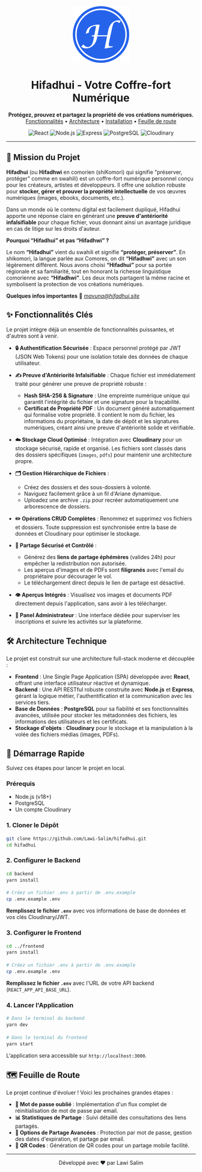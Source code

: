 <div align="center">
  <img src="./frontend/public/favicon.png" alt="Hifadhui Logo" width="150"/>
  <h1 align="center">Hifadhui - Votre Coffre-fort Numérique</h1>
  <p align="center">
    <strong>Protégez, prouvez et partagez la propriété de vos créations numériques.</strong>
    <br />
    <a href="#-fonctionnalités-clés">Fonctionnalités</a> •
    <a href="#-architecture-technique">Architecture</a> •
    <a href="#-démarrage-rapide">Installation</a> •
    <a href="#-feuille-de-route">Feuille de route</a>
  </p>

  <p align="center">
    <img src="https://img.shields.io/badge/React-20232A?style=for-the-badge&logo=react&logoColor=61DAFB" alt="React" />
    <img src="https://img.shields.io/badge/Node.js-339933?style=for-the-badge&logo=nodedotjs&logoColor=white" alt="Node.js" />
    <img src="https://img.shields.io/badge/Express.js-000000?style=for-the-badge&logo=express&logoColor=white" alt="Express" />
    <img src="https://img.shields.io/badge/PostgreSQL-316192?style=for-the-badge&logo=postgresql&logoColor=white" alt="PostgreSQL" />
    <img src="https://img.shields.io/badge/Cloudinary-3448C5?style=for-the-badge&logo=cloudinary&logoColor=white" alt="Cloudinary" />
  </p>
</div>

---

## 🎯 Mission du Projet

**Hifadhui** (ou **Hifadhwi** en comorien (shiKomori) qui signifie "préserver, protéger" comme en swahili) est un coffre-fort numérique personnel conçu pour les créateurs, artistes et développeurs. Il offre une solution robuste pour **stocker, gérer et prouver la propriété intellectuelle** de vos œuvres numériques (images, ebooks, documents, etc.).

Dans un monde où le contenu digital est facilement dupliqué, Hifadhui apporte une réponse claire en générant une **preuve d'antériorité infalsifiable** pour chaque fichier, vous donnant ainsi un avantage juridique en cas de litige sur les droits d'auteur.

**Pourquoi “Hifadhui” et pas “Hifadhwi” ?**

Le nom **“Hifadhui”** vient du swahili et signifie **“protéger, préserver”**. En shikomori, la langue parlée aux Comores, on dit **“Hifadhwi”** avec un son légèrement différent. Nous avons choisi **“Hifadhui”** pour sa portée régionale et sa familiarité, tout en honorant la richesse linguistique comorienne avec **“Hifadhwi”**. Les deux mots partagent la même racine et symbolisent la protection de vos créations numériques.

**Quelques infos importantes**
  📧 *mavuna@hifadhui.site*

## ✨ Fonctionnalités Clés

Le projet intègre déjà un ensemble de fonctionnalités puissantes, et d'autres sont à venir.

- **🔒 Authentification Sécurisée** : Espace personnel protégé par JWT (JSON Web Tokens) pour une isolation totale des données de chaque utilisateur.

- **✍️ Preuve d'Antériorité Infalsifiable** : Chaque fichier est immédiatement traité pour générer une preuve de propriété robuste :
  - **Hash SHA-256 & Signature** : Une empreinte numérique unique qui garantit l'intégrité du fichier et une signature pour la traçabilité.
  - **Certificat de Propriété PDF** : Un document généré automatiquement qui formalise votre propriété. Il contient le nom du fichier, les informations du propriétaire, la date de dépôt et les signatures numériques, créant ainsi une preuve d'antériorité solide et vérifiable.

- **☁️ Stockage Cloud Optimisé** : Intégration avec **Cloudinary** pour un stockage sécurisé, rapide et organisé. Les fichiers sont classés dans des dossiers spécifiques (`images`, `pdfs`) pour maintenir une architecture propre.

- **🗂️ Gestion Hiérarchique de Fichiers** :
  - Créez des dossiers et des sous-dossiers à volonté.
  - Naviguez facilement grâce à un fil d'Ariane dynamique.
  - Uploadez une archive `.zip` pour recréer automatiquement une arborescence de dossiers.

- **✏️ Opérations CRUD Complètes** : Renommez et supprimez vos fichiers et dossiers. Toute suppression est synchronisée entre la base de données et Cloudinary pour optimiser le stockage.

- **🔗 Partage Sécurisé et Contrôlé** :
  - Générez des **liens de partage éphémères** (valides 24h) pour empêcher la redistribution non autorisée.
  - Les aperçus d'images et de PDFs sont **filigranés** avec l'email du propriétaire pour décourager le vol.
  - Le téléchargement direct depuis le lien de partage est désactivé.

- **👁️ Aperçus Intégrés** : Visualisez vos images et documents PDF directement depuis l'application, sans avoir à les télécharger.

- **👑 Panel Administrateur** : Une interface dédiée pour superviser les inscriptions et suivre les activités sur la plateforme.

## 🛠️ Architecture Technique

Le projet est construit sur une architecture full-stack moderne et découplée :

- **Frontend** : Une Single Page Application (SPA) développée avec **React**, offrant une interface utilisateur réactive et dynamique.
- **Backend** : Une API RESTful robuste construite avec **Node.js** et **Express**, gérant la logique métier, l'authentification et la communication avec les services tiers.
- **Base de Données** : **PostgreSQL** pour sa fiabilité et ses fonctionnalités avancées, utilisée pour stocker les métadonnées des fichiers, les informations des utilisateurs et les certificats.
- **Stockage d'objets** : **Cloudinary** pour le stockage et la manipulation à la volée des fichiers médias (images, PDFs).

## 🚀 Démarrage Rapide

Suivez ces étapes pour lancer le projet en local.

### Prérequis
- Node.js (v18+)
- PostgreSQL
- Un compte Cloudinary

### 1. Cloner le Dépôt
```bash
git clone https://github.com/Lawi-Salim/hifadhui.git
cd hifadhui
```

### 2. Configurer le Backend
```bash
cd backend
yarn install

# Créez un fichier .env à partir de .env.example
cp .env.example .env
```
**Remplissez le fichier `.env`** avec vos informations de base de données et vos clés Cloudinary/JWT.

### 3. Configurer le Frontend
```bash
cd ../frontend
yarn install

# Créez un fichier .env à partir de .env.example
cp .env.example .env
```
**Remplissez le fichier `.env`** avec l'URL de votre API backend (`REACT_APP_API_BASE_URL`).

### 4. Lancer l'Application
```bash
# Dans le terminal du backend
yarn dev

# Dans le terminal du frontend
yarn start
```
L'application sera accessible sur `http://localhost:3000`.

## 🗺️ Feuille de Route

Le projet continue d'évoluer ! Voici les prochaines grandes étapes :

- **🔄 Mot de passe oublié** : Implémentation d'un flux complet de réinitialisation de mot de passe par email.
- **📊 Statistiques de Partage** : Suivi détaillé des consultations des liens partagés.
- **🔐 Options de Partage Avancées** : Protection par mot de passe, gestion des dates d'expiration, et partage par email.
- **📱 QR Codes** : Génération de QR codes pour un partage mobile facilité.

---

<p align="center">Développé avec ❤️ par Lawi Salim</p>
